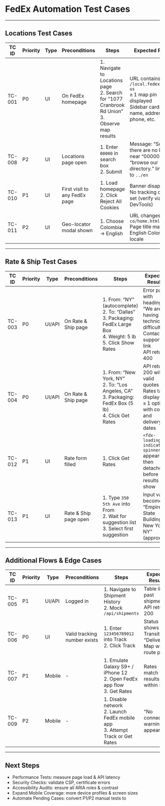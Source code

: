# FedEx Automation Test Cases

---

## Locations Test Cases

| TC ID   | Priority | Type | Preconditions                | Steps                                                                 | Expected Results                                                                                                   | Postconditions         | Automation Status      |
|---------|----------|------|------------------------------|-----------------------------------------------------------------------|--------------------------------------------------------------------------------------------------------------------|-----------------------|-----------------------|
| TC-001  | P0       | UI   | On FedEx homepage            | 1. Navigate to Locations page<br>2. Search for “1077 Cranbrook Rd Union”<br>3. Observe map results           | URL contains `/local.fedex.com/en-us`<br>≥ 1 map pin displayed<br>Sidebar cards show name, address, phone, etc.    | None                  | Automated             |
| TC-008  | P2       | UI   | Locations page open          | 1. Enter `00000` in search box<br>2. Submit                           | Message: “Sorry, there are no locations near “00000”….”<br>“browse our directory.” link points to `../en`          | None                  | Automated             |
| TC-010  | P1       | UI   | First visit to any FedEx page| 1. Load homepage<br>2. Click Reject All Cookies                       | Banner disappears<br>No tracking cookies set (verify via DevTools)                                                 | Clear cookies         | Not Automated         |
| TC-011  | P2       | UI   | Geo-locator modal shown      | 1. Choose Colombia → English                                          | URL changes to `/en-co/home.html`<br>Page title matches English Colombia locale                                    | Reset to default locale| Not Automated             |

---

## Rate & Ship Test Cases

| TC ID   | Priority | Type   | Preconditions                | Steps                                                                 | Expected Results                                                                                                   | Postconditions         | Automation Status      |
|---------|----------|--------|------------------------------|-----------------------------------------------------------------------|--------------------------------------------------------------------------------------------------------------------|-----------------------|-----------------------|
| TC-003  | P0       | UI/API | On Rate & Ship page          | 1. From: “NY” (autocomplete)<br>2. To: “Dallas”<br>3. Packaging: FedEx Large Box<br>4. Weight: 5 lb<br>5. Click Show Rates | Error panel with heading “We are having technical difficulties”<br>Contact support link<br>API returns 400         | None                  | Automated             |
| TC-004  | P0       | UI/API | On Rate & Ship page          | 1. From: “New York, NY”<br>2. To: “Los Angeles, CA”<br>3. Packaging: FedEx Box (5 lb)<br>4. Click Get Rates | API returns 200 with valid quotes<br>Rates table displays ≥ 1 option with cost and delivery dates                   | None                  | Not Automated             |
| TC-012  | P1       | UI     | Rate form filled             | 1. Click Get Rates                                                    | `<fdx-loading-indicator-spinner>` appears then detaches before results show                                        | None                  | Not Automated             |
| TC-013  | P1       | UI     | Rate & Ship page open        | 1. Type `350 5th Ave` into From<br>2. Wait for suggestion list<br>3. Select first suggestion | Input value becomes “Empire State Building, New York, NY” (approx.)                                                | Clear field           | Not Automated             |

---

## Additional Flows & Edge Cases

| TC ID   | Priority | Type   | Preconditions                | Steps                                                                 | Expected Results                                                                                                   | Postconditions         | Automation Status      |
|---------|----------|--------|------------------------------|-----------------------------------------------------------------------|--------------------------------------------------------------------------------------------------------------------|-----------------------|-----------------------|
| TC-005  | P1       | UI/API | Logged in                    | 1. Navigate to Shipment History<br>2. Mock `/api/shipments`           | Table lists past shipments<br>API returns 200                                                                      | Log out               | Not Automated             |
| TC-006  | P0       | UI     | Valid tracking number exists | 1. Enter `123456789012` into Track<br>2. Click Track                  | Status shows “In Transit” or “Delivered”<br>Map with route points                                                 | None                  | Not Automated             |
| TC-007  | P1       | Mobile | -                            | 1. Emulate Galaxy S9+ / iPhone 12<br>2. Open FedEx app flow<br>3. Get Rates | Rates match web results within ±$1                                                                                | None                  | Automated             |
| TC-009  | P2       | Mobile | -                            | 1. Disable network<br>2. Launch FedEx mobile app<br>3. Attempt Track or Get Rates | “No connection” warning appears                                                                                   | None                  | Not Automated             |

---

## Next Steps

- Performance Tests: measure page load & API latency
- Security Checks: validate CSP, certificate errors
- Accessibility Audits: ensure all ARIA roles & contrast
- Expand Mobile Coverage: more device profiles & screen sizes
- Automate Pending Cases: convert P1/P2 manual tests to